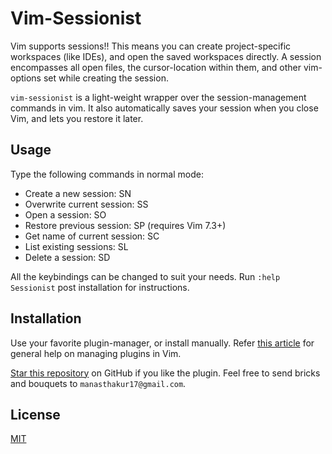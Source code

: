 # Vim-Sessionist

Vim supports sessions!! This means you can create project-specific workspaces
(like IDEs), and open the saved workspaces directly. A session encompasses all
open files, the cursor-location within them, and other vim-options set while
creating the session.

`vim-sessionist` is a light-weight wrapper over the session-management commands
in vim. It also automatically saves your session when you close Vim, and lets
you restore it later.

## Usage

Type the following commands in normal mode:

* Create a new session: SN
* Overwrite current session: SS
* Open a session: SO
* Restore previous session: SP (requires Vim 7.3+)
* Get name of current session: SC
* List existing sessions: SL
* Delete a session: SD

All the keybindings can be changed to suit your needs. Run `:help Sessionist`
post installation for instructions.

## Installation

Use your favorite plugin-manager, or install manually.
Refer [this article](https://gist.github.com/manasthakur/ab4cf8d32a28ea38271ac0d07373bb53)
for general help on managing plugins in Vim.

[Star this repository](https://github.com/manasthakur/vim-sessionist/) on GitHub if you like the plugin.
Feel free to send bricks and bouquets to `manasthakur17@gmail.com`.

## License

[MIT](LICENSE)

